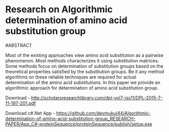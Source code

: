 # Research on Algorithmic determination of amino acid substitution group

#ABSTRACT

Most of the existing approaches view amino acid substitution as a pairwise phenomenon. Most methods
characterizes it using substitution matrices. Some methods focus on determination of substitution groups based on
the theoretical properties satisfied by the substitution groups. Be it any method algorithms on these reliable
techniques are required for actual determination of the amino acid substitutions. In this paper we provide an
algorithmic approach for determination of amino acid substitution group.

Download - http://scholarsresearchlibrary.com/dpl-vol7-iss11/DPL-2015-7-11-197-201.pdf

Download c#.Net App - https://github.com/devmukul44/Algorithmic-determination-of-amino-acid-substitution-group_RESEARCH-PAPER/App_C#-proteinSequence/proteinSequence/publish/setup.exe
